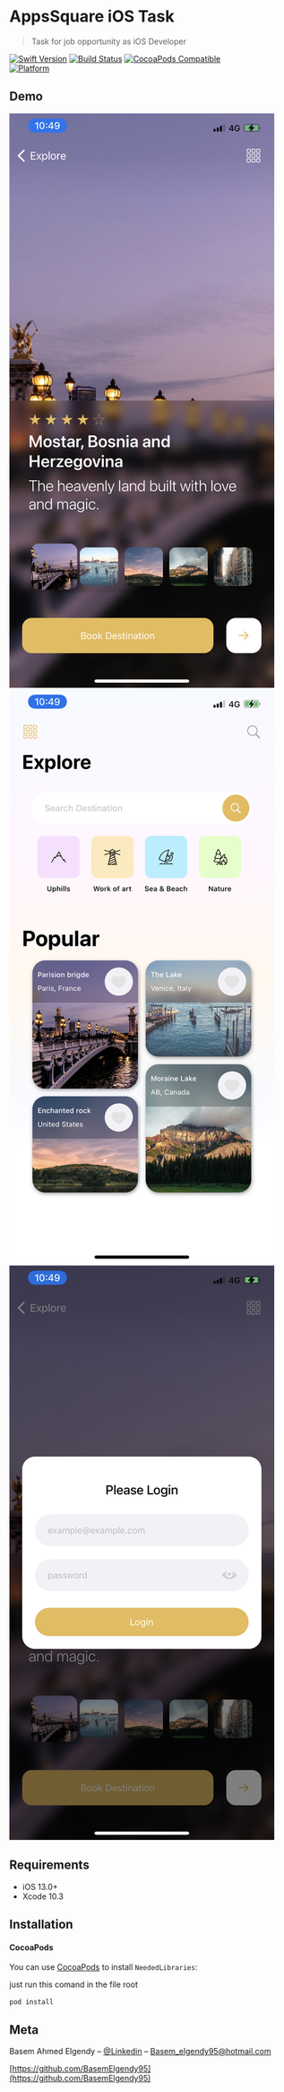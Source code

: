 # AppsSquare iOS Task
> Task for job opportunity as iOS Developer

[![Swift Version ][swift-image]][swift-url]
[![Build Status][travis-image]][travis-url]
[![CocoaPods Compatible](https://img.shields.io/cocoapods/v/EZSwiftExtensions.svg)](https://img.shields.io/cocoapods/v/LFAlertController.svg)  
[![Platform](https://img.shields.io/cocoapods/p/LFAlertController.svg?style=flat)](http://cocoapods.org/pods/LFAlertController)
## Demo
![](details.jpg)
![](home.jpg)
![](login.jpg)


## Requirements

- iOS 13.0+
- Xcode 10.3

## Installation

#### CocoaPods
You can use [CocoaPods](http://cocoapods.org/) to install `NeededLibraries`:

just run this comand in the file root

```terminal
pod install
```

## Meta

Basem Ahmed Elgendy – [@Linkedin](https://www.linkedin.com/in/basemelgendy95/) – Basem_elgendy95@hotmail.com


[https://github.com/BasemElgendy95](https://github.com/BasemElgendy95)

[swift-image]:https://img.shields.io/badge/swift-5.0-orange.svg
[swift-url]: https://swift.org/
[license-image]: https://img.shields.io/badge/License-MIT-blue.svg
[license-url]: LICENSE
[travis-image]: https://img.shields.io/travis/dbader/node-datadog-metrics/master.svg?style=flat-square
[travis-url]: https://travis-ci.org/dbader/node-datadog-metrics


